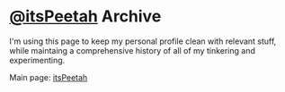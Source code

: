 # [@itsPeetah](https://github.com/itsPeetah) Archive

I'm using this page to keep my personal profile clean with relevant stuff, while maintaing a comprehensive history of all of my tinkering and experimenting.

Main page: [itsPeetah](https://github.com/itsPeetah)

